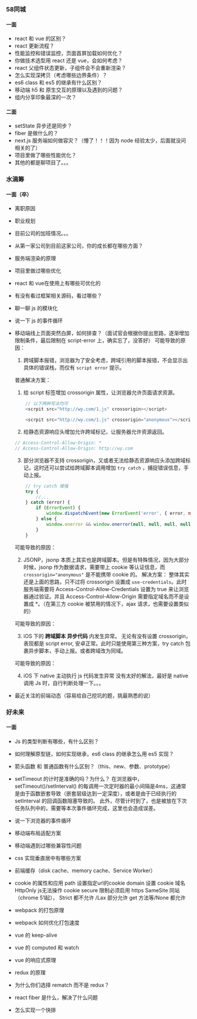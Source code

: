 ### 58同城
#### 一面
* react 和 vue 的区别？
* react 更新流程？
* 性能监控和错误监控，页面首屏加载如何优化？
* 你做技术选型用 react 还是 vue，会如何考虑？
* react 父组件状态更新，子组件会不会重新渲染？
* 怎么实现深拷贝（考虑哪些边界条件）？
* es6 class 和 es5 的继承有什么区别？
* 移动端 h5 和 原生交互的原理以及遇到的问题？
* 组内分享印象最深的一次？
#### 二面
* setState 异步还是同步？
* fiber 是做什么的？
* next.js 服务端如何做容灾？（懵了！！！因为 node 经验太少，后面就没问相关的了）
* 项目里做了哪些性能优化？
* 其他的都是聊项目了。。。
### 水滴筹
#### 一面（卒）
* 离职原因
* 职业规划
* 目前公司的加班情况。。。
* 从第一家公司到目前这家公司，你的成长都在哪些方面？
* 服务端渲染的原理
* 项目里做过哪些优化
* react 和 vue在使用上有哪些可优化的
* 有没有看过框架相关源码，看过哪些？
* 聊一聊 js 的模块化
* 说一下 js 的事件循环
* 移动端线上页面突然白屏，如何排查？（面试官会根据你提出思路，逐渐增加限制条件，最后限制在 script-error 上，确实忘了，没答好）
    可能导致的原因：
    1. 跨域脚本报错，浏览器为了安全考虑，跨域引用的脚本报错，不会显示出具体的错误栈，而仅有 `script error` 提示。
    
    普通解决方案：
    1. 给 script 标签增加 crossorigin 属性，让浏览器允许页面请求资源。
    ``` javascript
        // 以下两种写法均可
        <scrpit src="http://wy.com/1.js" crossorigin></script>

        <scrpit src="http://wy.com/1.js" crossorigin="anonymous"></script>
    ```
    2. 给静态资源响应头增加允许跨域标记，让服务器允许资源返回。
    ```javascript
    // Access-Control-Allow-Origin: * 
    // Access-Control-Allow-Origin: http://wy.com
    ```
    3. 部分浏览器不支持 crossorigin，又或者无法给静态资源响应头添加跨域标记，这时还可以尝试给跨域脚本调用增加 `try catch` ，捕捉错误信息，手动上报。
    ``` javascript
        // try catch 增强
        try {
            //...
        } catch (error) {
            if (ErrorEvent) {
                window.dispatchEvent(new ErrorEvent('error', { error, message: error.message })) // 这里也会触发window.onerror
            } else {
                window.onerror && window.onerror(null, null, null, null, error)
            }
        }
    ```


    可能导致的原因：

    2. JSONP，jsonp 本质上其实也是跨域脚本。但是有特殊情况，因为大部分时候，jsonp 作为数据请求，需要带上 cookie 等认证信息，而 `crossorigin="anonymous"` 是不能携带 cookie 的。
    解决方案：
    整体其实还是上面的思路，只不过将 crossorigin 设置成 `use-credentials`。此时服务端需要将 Access-Control-Allow-Credentials 设置为 true 来让浏览器通过验证。并且 Access-Control-Allow-Origin 需要指定域名而不是设置成 *。（在第三方 cookie 被禁用的情况下，ajax 请求，也需要设置类似的）

    可能导致的原因：

    3. iOS 下的 **跨域脚本** **异步代码** 内发生异常。
    无论有没有设置 crossorigin，表现都是 script error, 安卓正常。此时只能使用第三种方案，try catch 包裹异步脚本，手动上报。或者跨域改为同域。

    可能导致的原因：
    
    4. iOS 下 native 主动执行 js 代码发生异常
    没有太好的解法，最好是 native 调用 Js 时，自行判断处理一下。。。

* 最近关注的前端动态（容易给自己挖坑的题，挑最熟悉的说）

### 好未来
#### 一面
* Js 的类型判断有哪些，有什么区别？
* 如何理解原型链，如何实现继承，es6 class 的继承怎么用 es5 实现？
* 箭头函数 和 普通函数有什么区别？（this、new、参数、prototype）
* setTimeout 的计时是准确的吗？为什么？
    在浏览器中，setTimeout()/setInterval() 的每调用一次定时器的最小间隔是4ms，这通常是由于函数嵌套导致（嵌套层级达到一定深度），或者是由于已经执行的 setInterval 的回调函数阻塞导致的。
    此外，尽管计时到了，也是被放在下次任务队列中的，需要等本次事件循环完成，这里也会造成误差。
    
* 说一下浏览器的事件循环
* 移动端布局适配方案
* 移动端遇到过哪些兼容性问题
* css 实现垂直居中有哪些方案
* 前端缓存（disk cache、memory cache、Service Worker）
* cookie 的属性和应用
    path 设置指定url的cookie
    domain 设置 cookie 域名
    HttpOnly js无法操作 cookie
    secure 限制必须启用 https
    SameSite 同站（chrome 51起）， Strict 都不允许 /Lax 部分允许 get 方法等/None 都允许
* webpack 的打包原理
* webpack 如何优化打包速度
* vue 的 keep-alive 
* vue 的 computed 和 watch
* vue 的响应式原理
* redux 的原理
* 为什么你们选择 rematch 而不是 redux？
* react fiber 是什么，解决了什么问题
* 怎么实现一个快排